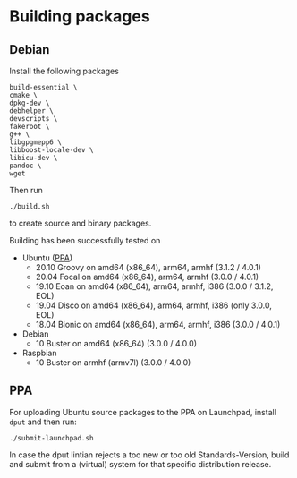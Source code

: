 # Building packages

## Debian

Install the following packages

    build-essential \
    cmake \
    dpkg-dev \
    debhelper \
    devscripts \
    fakeroot \
    g++ \
    libgpgmepp6 \
    libboost-locale-dev \
    libicu-dev \
    pandoc \
    wget

Then run

    ./build.sh

to create source and binary packages.

Building has been successfully tested on
* Ubuntu ([PPA](https://launchpad.net/~nuspell/+archive/ubuntu/ppa/+packages))
    * 20.10 Groovy on amd64 (x86_64), arm64, armhf (3.1.2 / 4.0.1)
    * 20.04 Focal on amd64 (x86_64), arm64, armhf (3.0.0 / 4.0.1)
    * 19.10 Eoan on amd64 (x86_64), arm64, armhf, i386 (3.0.0 / 3.1.2, EOL)
    * 19.04 Disco on amd64 (x86_64), arm64, armhf, i386 (only 3.0.0, EOL)
    * 18.04 Bionic on amd64 (x86_64), arm64, armhf, i386 (3.0.0 / 4.0.1)
* Debian
    * 10 Buster on amd64 (x86_64) (3.0.0 / 4.0.0)
* Raspbian
    * 10 Buster on armhf (armv7l) (3.0.0 / 4.0.0)

## PPA

For uploading Ubuntu source packages to the PPA on Launchpad, install `dput` and
then run:

    ./submit-launchpad.sh

In case the dput lintian rejects a too new or too old Standards-Version, build
and submit from a (virtual) system for that specific distribution release.
